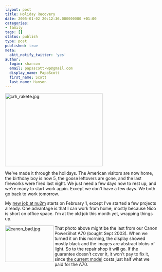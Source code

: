 ```yaml
---
layout: post
title: Holiday Recovery
date: 2005-01-02 20:12:36.000000000 +01:00
categories:
- family
tags: []
status: publish
type: post
published: true
meta:
  aktt_notify_twitter: 'yes'
author:
  login: shanson
  email: papascott-wp@gmail.com
  display_name: PapaScott
  first_name: Scott
  last_name: Hanson
---
```

<p><img alt="crh_rakete.jpg" src="https://www.papascott.de/wordpress/wp-content/uploads/2005/01/crh_rakete.jpg" width="320" height="240" /></p>
<p>We've made it through the holidays. The American visitors are now home, the birthday boy is now 5, the goose leftovers are gone, and the last fireworks were fired last night. We just need a few days now to rest up, and we're ready to start work again. Except we don't have a few days. We both go back to work tomorrow.</p>
<p>My <a href="https://www.papascott.de/archives/2004/12/21/new-media-management/">new job at nu2m</a> starts on February 1, except I've started a few projects already. One advantage is that I can work from home, mostly because Nico is short on office space. I'm at the old job this month yet, wrapping things up.</p>
<p><img alt="canon_bad.jpg" src="https://www.papascott.de/wordpress/wp-content/uploads/2005/01/canon_bad.jpg" width="160" height="120" align="left" /> That photo above might be the last from our Canon PowerShot A70 (bought Sept 2003). When we turned it on this morning, the display showed mostly black and the images are abstract  blobs of light. So to the repair shop it will go. If the guarantee doesn't cover it, it won't pay to fix it, since <a href="http://www.amazon.de/exec/obidos/ASIN/B0001IR9M8" title="Canon PowerShot A75">the current model</a> costs just half what we paid for the A70.</p>
